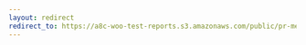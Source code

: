 ```yaml
---
layout: redirect
redirect_to: https://a8c-woo-test-reports.s3.amazonaws.com/public/pr-merge/38617/e2e/index.html
---
```

